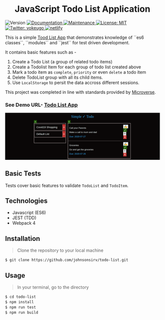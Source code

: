 <h1 align="center">JavaScript Todo List Application</h1>
<p>
  <img alt="Version" src="https://img.shields.io/badge/version-1.0.0-blue.svg?cacheSeconds=2592000" />
  <a href="https://github.com/johnsonsirv/todo-list#readme" target="_blank">
    <img alt="Documentation" src="https://img.shields.io/badge/documentation-yes-brightgreen.svg" />
  </a>
  <a href="https://github.com/johnsonsirv/todo-list/graphs/commit-activity" target="_blank">
    <img alt="Maintenance" src="https://img.shields.io/badge/Maintained%3F-yes-green.svg" />
  </a>
  <a href="https://github.com/johnsonsirv/todo-list/blob/master/LICENSE" target="_blank">
    <img alt="License: MIT" src="https://img.shields.io/github/license/johnsonsirv/todo-list" />
  </a>
  <a href="https://twitter.com/vokeugo" target="_blank">
    <img alt="Twitter: vokeugo" src="https://img.shields.io/twitter/follow/vokeugo.svg?style=social" />
  </a>
  <a href="https://app.netlify.com/sites/todolist-spa-js/deploys" target="_blank">
    <img alt="netlify" src="https://api.netlify.com/api/v1/badges/c9424649-60c1-4860-aeb2-a1dfede32144/deploy-status" />
  </a>

</p>

<p>
  This is a simple <a href="https://todolist-spa-js.netlify.com">Tood List App</a> that demonstrates knowledge of ``es6 classes``, ``modules`` and ``jest`` for test driven development.

It contains basic features such as -
1. Create a Todo List (a group of related todo items)
2. Create a Todolist Item for each group of todo list created above
3. Mark a todo item as ``complete``, ``priority`` or even ``delete`` a todo item
4. Delete TodoList group with all its child items.
5. Use ``LocalStorage`` to persit the data accross different sessions.

This project was completed in line with standards provided by [Microverse](https://www.microverse.org/ "The Global School for Remote Software Developers!").
</p>

### See Demo URL- [Todo List App](https://todolist-spa-js.netlify.com/)

  <a href="https://todolist-spa-js.netlify.com" target="_blank">
    <img alt="todo-list-app" src="https://github.com/johnsonsirv/todo-list/blob/master/docs/todo_list_app.png" />
  </a>
  

## Basic Tests
Tests cover basic features to validate ``TodoList`` and ``TodoItem``.

## Technologies

- Javascript (ES6)
- JEST (TDD)
- Webpack 4

## Installation

> Clone the repository to your local machine

```sh
$ git clone https://github.com/johnsonsirv/todo-list.git
```

## Usage
> In your terminal, go to the directory
```sh
$ cd todo-list
$ npm install
$ npm run test
$ npm run build
```

